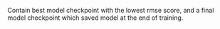 Contain best model checkpoint with the lowest rmse score, and a final model checkpoint which saved model at the end of training.
